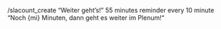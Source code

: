 /slacount_create “Weiter geht’s!” 55 minutes reminder every 10 minute “Noch {mi} Minuten, dann geht es weiter im Plenum!“